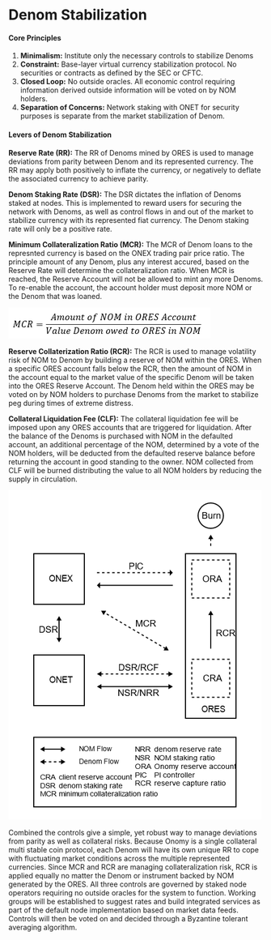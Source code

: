 # Denom Stabilization

#### Core Principles

1. **Minimalism:** Institute only the necessary controls to stabilize Denoms
2. **Constraint:** Base-layer virtual currency stabilization protocol. No securities or contracts as defined by the SEC or CFTC.
3. **Closed Loop:** No outside oracles. All economic control requiring information derived outside information will be voted on by NOM holders.
4. **Separation of Concerns:** Network staking with ONET for security purposes is separate from the market stabilization of Denom.

#### **Levers of Denom Stabilization**

**Reserve Rate \(RR\):** The RR of Denoms mined by ORES is used to manage deviations from parity between Denom and its represented currency. The RR may apply both positively to inflate the currency, or negatively to deflate the associated currency to achieve parity.

**Denom Staking Rate \(DSR\):** The DSR dictates the inflation of Denoms staked at nodes. This is implemented to reward users for securing the network with Denoms, as well as control flows in and out of the market to stabilize currency with its represented fiat currency. The Denom staking rate will only be a positive rate.

**Minimum Collateralization Ratio \(MCR\):** The MCR of Denom loans to the represnted currency is based on the ONEX trading pair price ratio. The principle amount of any Denom, plus any interest accured, based on the Reserve Rate will determine the collateralization ratio. When MCR is reached, the Reserve Account will not be allowed to mint any more Denoms. To re-enable the account, the account holder must deposit more NOM or the Denom that was loaned.

![](../.gitbook/assets/image%20%281%29.png)

**Reserve Collaterization Ratio \(RCR\):** The RCR is used to manage volatility risk of NOM to Denom by building a reserve of NOM within the ORES. When a specific ORES account falls below the RCR, then the amount of NOM in the account equal to the market value of the specific Denom will be taken into the ORES Reserve Account. The Denom held within the ORES may be voted on by NOM holders to purchase Denoms from the market to stabilize peg during times of extreme distress.

**Collateral Liquidation Fee \(CLF\):** The collateral liquidation fee will be imposed upon any ORES accounts that are triggered for liquidation. After the balance of the Denoms is purchased with NOM in the defaulted account, an additional percentage of the NOM, determined by a vote of the NOM holders, will be deducted from the defaulted reserve balance before returning the account in good standing to the owner. NOM collected from CLF will be burned distributing the value to all NOM holders by reducing the supply in circulation.

![](../.gitbook/assets/image%20%284%29%20%282%29.png)

Combined the controls give a simple, yet robust way to manage deviations from parity as well as collateral risks. Because Onomy is a single collateral multi stable coin protocol, each Denom will have its own unique RR to cope with fluctuating market conditions across the multiple represented currencies. Since MCR and RCR are managing collateralization risk, RCR is applied equally no matter the Denom or instrument backed by NOM generated by the ORES. All three controls are governed by staked node operators requiring no outside oracles for the system to function. Working groups will be established to suggest rates and build integrated services as part of the default node implementation based on market data feeds. Controls will then be voted on and decided through a Byzantine tolerant averaging algorithm.

